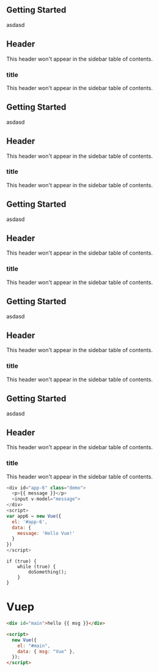## Getting Started

asdasd

## Header

This header won't appear in the sidebar table of contents.

### title

This header won't appear in the sidebar table of contents.

## Getting Started

asdasd

## Header

This header won't appear in the sidebar table of contents.

### title

This header won't appear in the sidebar table of contents.

## Getting Started

asdasd

## Header

This header won't appear in the sidebar table of contents.

### title

This header won't appear in the sidebar table of contents.

## Getting Started

asdasd

## Header

This header won't appear in the sidebar table of contents.

### title

This header won't appear in the sidebar table of contents.

## Getting Started

asdasd

## Header

This header won't appear in the sidebar table of contents.

### title

This header won't appear in the sidebar table of contents.

```js
<div id="app-6" class="demo">
  <p>{{ message }}</p>
  <input v-model="message">
</div>
<script>
var app6 = new Vue({
  el: '#app-6',
  data: {
    message: 'Hello Vue!'
  }
})
</script>
```

<pre><code>if (true) {
	while (true) {
		doSomething();
	}
}</code></pre>

# Vuep

```html
<div id="main">hello {{ msg }}</div>

<script>
  new Vue({
    el: "#main",
    data: { msg: "Vue" },
  });
</script>
```
